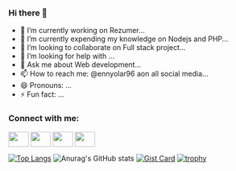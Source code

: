 ### Hi there 👋

- 🔭 I’m currently working on Rezumer...
- 🌱 I’m currently expending my knowledge on Nodejs and PHP...
- 👯 I’m looking to collaborate on Full stack project...
- 🤔 I’m looking for help with ...
- 💬 Ask me about Web development...
- 📫 How to reach me: @ennyolar96 aon all social media...
- 😄 Pronouns: ...
- ⚡ Fun fact: ...
<h3 align="left">Connect with me:</h3>
<p align="left">
<a href="https://twitter.com/ennyolar96?t=fX1ot8mevPptwrCbMTNYJg&s=09" target="blank"><img align="center" src="https://cdn.jsdelivr.net/npm/simple-icons@3.0.1/icons/twitter.svg" alt="" height="30" width="40" /></a>
<a href="https://linkedin.com/in/ennyolar96" target="blank"><img align="center" src="https://cdn.jsdelivr.net/npm/simple-icons@3.0.1/icons/linkedin.svg" alt="" height="30" width="40" /></a>
<a href="your link" target="blank"><img align="center" src="https://cdn.jsdelivr.net/npm/simple-icons@3.0.1/icons/instagram.svg" alt="" height="30" width="40" /></a>
<a href="your link" target="blank"><img align="center" src="https://cdn.jsdelivr.net/npm/simple-icons@3.0.1/icons/youtube.svg" alt="" height="30" width="40" /></a>
</p>


[![Top Langs](https://github-readme-stats.vercel.app/api/top-langs/?username=anuraghazra&layout=pie)](https://github.com/ennyolar96/github-readme-stats)
![Anurag's GitHub stats](https://github-readme-stats.vercel.app/api?username=ennyolar96&show_icons=true&theme=radical)
[![Gist Card](https://github-readme-stats.vercel.app/api/gist?id=bbfce31e0217a3689c8d961a356cb10d)](https://gist.github.com/ennyolar96/bbfce31e0217a3689c8d961a356cb10d/)
[![trophy](https://github-profile-trophy.vercel.app/?username=ennyolar96&theme=onedark)](https://github.com/ennyolar96/github-profile-trophy)
